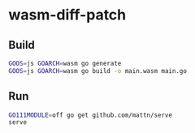 # wasm-diff-patch

## Build

```bash
GOOS=js GOARCH=wasm go generate
GOOS=js GOARCH=wasm go build -o main.wasm main.go
```

## Run

```bash
GO111MODULE=off go get github.com/mattn/serve
serve
```
